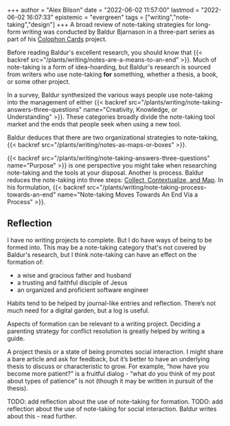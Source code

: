 +++
author = "Alex Bilson"
date = "2022-06-02 11:57:00"
lastmod = "2022-06-02 16:07:33"
epistemic = "evergreen"
tags = ["writing","note-taking","design"]
+++
A broad review of note-taking strategies for long-form writing was conducted by Baldur Bjarnason in a three-part series as part of his [Colophon Cards](https://www.colophon.cards) project.

Before reading Baldur's excellent research, you should know that {{< backref src="/plants/writing/notes-are-a-means-to-an-end" >}}. Much of note-taking is a form of idea-hoarding, but Baldur's research is sourced from writers who use note-taking **for** something, whether a thesis, a book, or some other project.

In a survey, Baldur synthesized the various ways people use note-taking into the management of either {{< backref src="/plants/writing/note-taking-answers-three-questions" name="Creativity, Knowledge, or Understanding" >}}. These categories broadly divide the note-taking tool market and the ends that people seek when using a new tool.

Baldur deduces that there are two organizational strategies to note-taking, {{< backref src="/plants/writing/notes-as-maps-or-boxes" >}}.

{{< backref src="/plants/writing/note-taking-answers-three-questions" name="Purpose" >}} is one perspective you might take when researching note-taking and the tools at your disposal. Another is process. Baldur reduces the note-taking into three steps: [Collect, Contextualize, and Map](https://www.baldurbjarnason.com/2022/the-different-kinds-of-notes/#collect). In his formulation, {{< backref src="/plants/writing/note-taking-process-towards-an-end" name="Note-taking Moves Towards An End Via a Process" >}}.

## Reflection

I have no writing projects to complete. But I do have ways of being to be formed into. This may be a note-taking category that's not covered by Baldur's research, but I think note-taking can have an effect on the formation of:

- a wise and gracious father and husband
- a trusting and faithful disciple of Jesus
- an organized and proficient software engineer

Habits tend to be helped by journal-like entries and reflection. There’s not much need for a digital garden, but a log is useful.

Aspects of formation can be relevant to a writing project. Deciding a parenting strategy for conflict resolution is greatly helped by writing a guide.

A project thesis or a state of being promotes social interaction. I might share a bare article and ask for feedback, but it’s better to have an underlying thesis to discuss or characteristic to grow. For example, “how have you become more patient?” is a fruitful dialog - “what do you think of my post about types of patience” is not (though it may be written in pursuit of the thesis).

TODO: add reflection about the use of note-taking for formation.
TODO: add reflection about the use of note-taking for social interaction. Baldur writes about this - read further.
